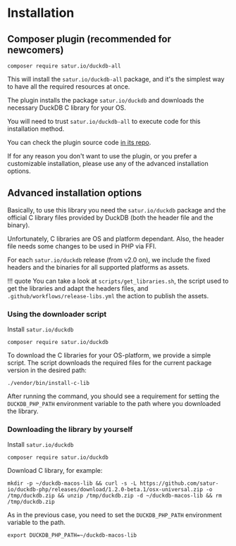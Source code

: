 # Installation

## Composer plugin (recommended for newcomers)
```shell
composer require satur.io/duckdb-all
```

This will install the `satur.io/duckdb-all` package,
and it's the simplest way to have all the required resources at once.

The plugin installs the package `satur.io/duckdb` and downloads the necessary DuckDB C library for your OS.

You will need to trust `satur.io/duckdb-all` to execute code for this installation method.

You can check the plugin source code [in its repo](https://github.com/satur-io/duckdb-plugin).

If for any reason you don't want to use the plugin, or you prefer a customizable installation,
please use any of the advanced installation options.

## Advanced installation options

Basically, to use this library you need the `satur.io/duckdb` package
and the official C library files provided by DuckDB (both the header file and the binary).

Unfortunately, C libraries are OS and platform dependant. Also, the header file needs some changes
to be used in PHP via FFI.

For each `satur.io/duckdb` release (from v2.0 on), we include the
fixed headers and the binaries for all supported platforms as assets.

!!! quote
You can take a look at `scripts/get_libraries.sh`, the script used to get the libraries
and adapt the headers files, and `.github/workflows/release-libs.yml` the action to publish
the assets.

### Using the downloader script

Install `satur.io/duckdb`
```shell
composer require satur.io/duckdb
```

To download the C libraries for your OS-platform, we provide a simple script.
The script downloads the required files for the current package version in the
desired path:

```shell
./vendor/bin/install-c-lib
```

After running the command, you should see a requirement for setting the `DUCKDB_PHP_PATH`
environment variable to the path where you downloaded the library.

### Downloading the library by yourself

Install `satur.io/duckdb`
```shell
composer require satur.io/duckdb
```

Download C library, for example:
```shell
mkdir -p ~/duckdb-macos-lib && curl -s -L https://github.com/satur-io/duckdb-php/releases/download/1.2.0-beta.1/osx-universal.zip -o /tmp/duckdb.zip && unzip /tmp/duckdb.zip -d ~/duckdb-macos-lib && rm /tmp/duckdb.zip
```

As in the previous case, you need to set the `DUCKDB_PHP_PATH`
environment variable to the path.
```shell
export DUCKDB_PHP_PATH=~/duckdb-macos-lib
```
